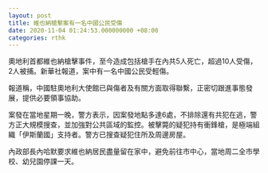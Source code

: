 ```yaml
---
layout: post
title: 維也納槍擊案有一名中國公民受傷
date: 2020-11-04 01:24:53.000000000 +08:00
categories: rthk
---
```


奧地利首都維也納槍擊事件，至今造成包括槍手在內共5人死亡，超過10人受傷，2人被捕。新華社報道，案中有一名中國公民受輕傷。

報道稱，中國駐奧地利大使館已與傷者及有關方面取得聯繫，正密切跟進事態發展，提供必要領事協助。

案發在當地星期一晚，警方表示，因案發地點多達6處，不排除還有共犯在逃，警方正大規模搜查，並加強對公共區域的監控。被擊斃的疑犯持有衝鋒槍，是極端組織「伊斯蘭國」支持者。警方已搜查疑犯住所及周邊房屋。

內政部長內哈默要求維也納居民盡量留在家中，避免前往市中心，當地周二全市學校、幼兒園停課一天。
